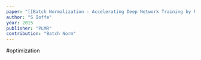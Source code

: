 ```yaml
---
paper: "[[Batch Normalization - Accelerating Deep Network Training by Reducing Internal Covariate Shift.pdf]]"
author: "S Ioffe"
year: 2015
publisher: "PLMR"
contribution: "Batch Norm"
---
```

#optimization 